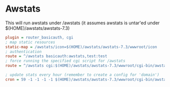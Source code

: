 Awstats
=======

This will run awstats under /awstats (it assumes awstats is untar'ed under $(HOME)/awstats/awstats-7.3)

```ini
plugin = router_basicauth, cgi
; map static resources
static-map = /awstats/icon=$(HOME)/awstats/awstats-7.3/wwwroot/icon
; authentication
route = ^/awstats basicauth:awstats,test:test
; force running the specified cgi script for /awstats
route = ^/awstats cgi:$(HOME)/awstats/awstats-7.3/wwwroot/cgi-bin/awstats.pl

; update stats every hour (remember to create a config for 'domain')
cron = 59 -1 -1 -1 -1 $(HOME)/awstats/awstats-7.3/wwwroot/cgi-bin/awstats.pl -config=domain -update

```

